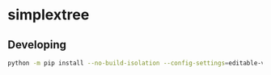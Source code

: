 # simplextree


## Developing 

```bash
python -m pip install --no-build-isolation --config-settings=editable-verbose=true --editable .
```